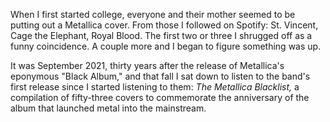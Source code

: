 When I first started college, everyone and their mother seemed to be putting out a Metallica cover. From those I followed on Spotify: St. Vincent, Cage the Elephant, Royal Blood. The first two or three I shrugged off as a funny coincidence. A couple more and I began to figure something was up.  


It was September 2021, thirty years after the release of Metallica's eponymous "Black Album," and that fall I sat down to listen to the band's first release since I started listening to them: *The Metallica Blacklist,* a compilation of fifty-three covers to commemorate the anniversary of the album that launched metal into the mainstream.
